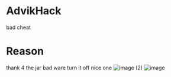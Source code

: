 # AdvikHack
bad cheat
# Reason
thank 4 the jar
bad ware turn it off 
nice one
![image (2)](https://github.com/user-attachments/assets/8ce4bc0e-95a5-4635-9ba6-597d5df25ddf)
![image](https://cdn.discordapp.com/attachments/1281735600117911693/1287157189991075871/image.png?ex=66f0860c&is=66ef348c&hm=6cae3aefdee21fabb73037d3d22258aafc8d2b4c42d48e0f321488bd9882f310&)
